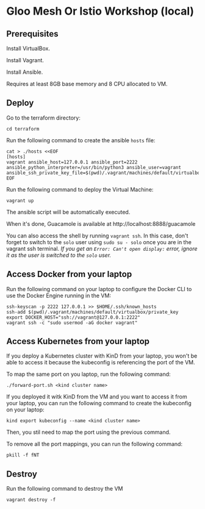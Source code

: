 # Gloo Mesh Or Istio Workshop (local)

## Prerequisites

Install VirtualBox.

Install Vagrant.

Install Ansible.

Requires at least 8GB base memory and 8 CPU allocated to VM.

## Deploy

Go to the terraform directory:

```
cd terraform
```

Run the following command to create the ansible `hosts` file:

```
cat > ./hosts <<EOF
[hosts]
vagrant ansible_host=127.0.0.1 ansible_port=2222 ansible_python_interpreter=/usr/bin/python3 ansible_user=vagrant ansible_ssh_private_key_file=$(pwd)/.vagrant/machines/default/virtualbox/private_key
EOF
```

Run the following command to deploy the Virtual Machine:

```
vagrant up
```

The ansible script will be automatically executed.

When it's done, Guacamole is available at http://localhost:8888/guacamole

You can also access the shell by running `vagrant ssh`. In this case, don't forget to switch to the `solo` user using `sudo su - solo` once you are in the vagrant ssh terminal. *If you get an `Error: Can't open display:` error, ignore it as the user is switched to the `solo` user.*

## Access Docker from your laptop

Run the following command on your laptop to configure the Docker CLI to use the Docker Engine running in the VM:

```
ssh-keyscan -p 2222 127.0.0.1 >> $HOME/.ssh/known_hosts
ssh-add $(pwd)/.vagrant/machines/default/virtualbox/private_key
export DOCKER_HOST="ssh://vagrant@127.0.0.1:2222"
vagrant ssh -c "sudo usermod -aG docker vagrant"
```

## Access Kubernetes from your laptop

If you deploy a Kubernetes cluster with KinD from your laptop, you won't be able to access it because the kubeconfig is referencing the port of the VM.

To map the same port on you laptop, run the following command:

```
./forward-port.sh <kind cluster name>
```

If you deployed it witk KinD from the VM and you want to access it from your laptop, you can run the following command to create the kubeconfig on your laptop:


```
kind export kubeconfig --name <kind cluster name>
```

Then, you stil need to map the port using the previous command.

To remove all the port mappings, you can run the following command:

```
pkill -f fNT
```

## Destroy

Run the following command to destroy the VM

```
vagrant destroy -f
```
